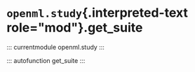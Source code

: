 # `openml.study`{.interpreted-text role="mod"}.get_suite

::: currentmodule
openml.study
:::

::: autofunction
get_suite
:::

<div class="clearer"></div>
